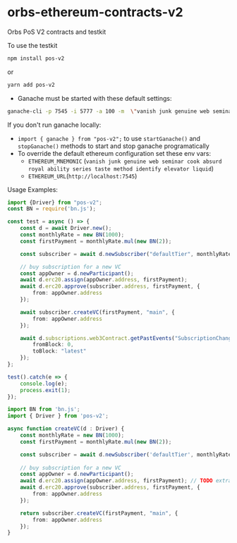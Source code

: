 # orbs-ethereum-contracts-v2
Orbs PoS V2 contracts and testkit

To use the testkit 
```bash
npm install pos-v2
```
or
```bash
yarn add pos-v2
```

- Ganache must be started with these default settings: 
```bash
ganache-cli -p 7545 -i 5777 -a 100 -m  \"vanish junk genuine web seminar cook absurd royal ability series taste method identify elevator liquid\"
```

If you don't run ganache locally:
- `import { ganache } from "pos-v2";` to use `startGanache()` and `stopGanache()` methods to start and stop ganache programatically
- To override the default ethereum configuration set these env vars:
  - `ETHEREUM_MNEMONIC` (`vanish junk genuine web seminar cook absurd royal ability series taste method identify elevator liquid`)
  - `ETHEREUM_URL`(`http://localhost:7545`)


  
Usage Examples:



```typescript
import {Driver} from "pos-v2";
const BN = require('bn.js');

const test = async () => {
    const d = await Driver.new();
    const monthlyRate = new BN(1000);
    const firstPayment = monthlyRate.mul(new BN(2));

    const subscriber = await d.newSubscriber("defaultTier", monthlyRate);

    // buy subscription for a new VC
    const appOwner = d.newParticipant();
    await d.erc20.assign(appOwner.address, firstPayment);
    await d.erc20.approve(subscriber.address, firstPayment, {
        from: appOwner.address
    });

    await subscriber.createVC(firstPayment, "main", {
        from: appOwner.address
    });

    await d.subscriptions.web3Contract.getPastEvents("SubscriptionChanged", {
        fromBlock: 0,
        toBlock: "latest"
    });
};

test().catch(e => {
    console.log(e);
    process.exit(1);
});

```


```typescript
import BN from 'bn.js';
import { Driver } from 'pos-v2';

async function createVC(d : Driver) {
    const monthlyRate = new BN(1000);
    const firstPayment = monthlyRate.mul(new BN(2));

    const subscriber = await d.newSubscriber('defaultTier', monthlyRate);
    
    // buy subscription for a new VC
    const appOwner = d.newParticipant();
    await d.erc20.assign(appOwner.address, firstPayment); // TODO extract assign+approve to driver in two places
    await d.erc20.approve(subscriber.address, firstPayment, {
        from: appOwner.address
    });

    return subscriber.createVC(firstPayment, "main", {
        from: appOwner.address
    });
}
```